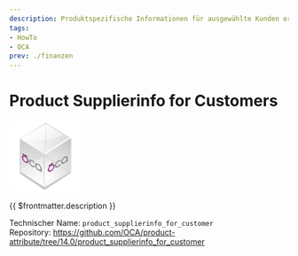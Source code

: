 ```yaml
---
description: Produktspezifische Informationen für ausgewählte Kunden erfassen.
tags:
- HowTo
- OCA
prev: ./finanzen
---
```

# Product Supplierinfo for Customers
![icon_oca_app](assets/icon_oca_app.png)

{{ $frontmatter.description }}

Technischer Name: `product_supplierinfo_for_customer`\
Repository: <https://github.com/OCA/product-attribute/tree/14.0/product_supplierinfo_for_customer>
